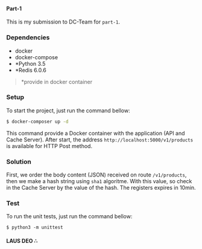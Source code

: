 #### Part-1
This is my submission to DC-Team for `part-1`.

### Dependencies
- docker
- docker-compose
- *Python 3.5
- *Redis 6.0.6

>*provide in docker container

### Setup
To start the project, just run the command bellow:

```bash
$ docker-composer up -d
```

This command provide a Docker container with the application (API and Cache Server).
After start, the address `http://localhost:5000/v1/products` is available for HTTP Post method.

### Solution
First, we order the body content (JSON) received on route `/v1/products`,
then we make a hash string using `sha1` algoritme. With this value, so check
in the Cache Server by the value of the hash. The registers expires in 10min.

### Test
To run the unit tests, just run the command bellow:

```bach
$ python3 -m unittest
```

#### LAUS DEO ∴
